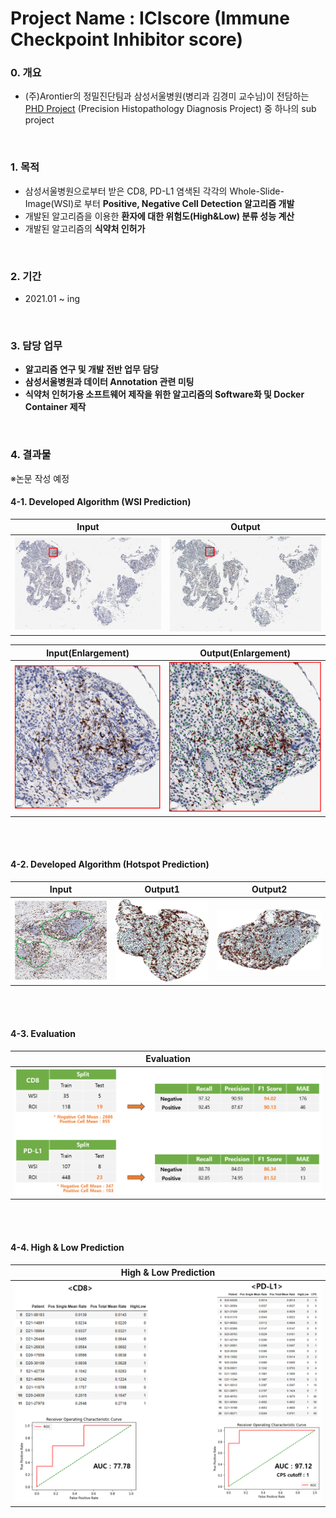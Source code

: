 # Project Name : ICIscore (Immune Checkpoint Inhibitor score)

### 0. 개요
- (주)Arontier의 정밀진단팀과 삼성서울병원(병리과 김경미 교수님)이 전담하는   
[PHD Project](https://github.com/AhnHeeYoung/Projects-Arontier/blob/master/ICIscore/doc/PHD.PNG) (Precision Histopathology Diagnosis Project) 중 하나의 sub project   


<br />

### 1. 목적
- 삼성서울병원으로부터 받은 CD8, PD-L1 염색된 각각의 Whole-Slide-Image(WSI)로 부터 **Positive, Negative Cell Detection 알고리즘 개발**
- 개발된 알고리즘을 이용한 **환자에 대한 위험도(High&Low) 분류 성능 계산**
- 개발된 알고리즘의 **식약처 인허가**

<br />
  
### 2. 기간
- 2021.01 ~ ing

<br />

### 3. 담당 업무
- **알고리즘 연구 및 개발 전반 업무 담당**   
- **삼성서울병원과 데이터 Annotation 관련 미팅**
- **식약처 인허가용 소프트웨어 제작을 위한 알고리즘의 Software화 및 Docker Container 제작**    

<br />

### 4. 결과물 
※논문 작성 예정   


#### 4-1. Developed Algorithm (WSI Prediction)

| Input | Output |
|---|---|
|![doc/Input.PNG](./doc/Input.PNG)|![./doc/Downsample_1x_Positive15035_Negative30320_PositiveRate0.3314.PNG](./doc/Downsample_1x_Positive15035_Negative30320_PositiveRate0.3314.PNG)|   

| Input(Enlargement) | Output(Enlargement) |
|---|---|
|![doc/Input_Enlargement.PNG](./doc/Input_Enlargement.PNG)|![./doc/Output_Enlargement.PNG](./doc/Output_Enlargement.PNG)|

<br />
<br />

#### 4-2. Developed Algorithm (Hotspot Prediction)

| Input | Output1 | Output2 |
|---|---|---|
|![doc/Input_Hotspot.PNG](./doc/Input_Hotspot.PNG)|![./doc/Downsample_1x_Hotspot1_Positive518_Negative771_PositiveRate0.4019.png](./doc/Downsample_1x_Hotspot1_Positive518_Negative771_PositiveRate0.4019.png)|![./doc/Downsample_1x_Hotspot2_Positive801_Negative1356_PositiveRate0.3713.png](./doc/Downsample_1x_Hotspot2_Positive801_Negative1356_PositiveRate0.3713.png)|

<br />
<br />

#### 4-3. Evaluation

| Evaluation |
|---|
|![doc/Metrics.PNG](./doc/Metrics.PNG)|

<br />
<br />


#### 4-4. High & Low Prediction

| High & Low Prediction |
|---|
|![doc/auc.PNG](./doc/auc.PNG)|

<br />
<br />
